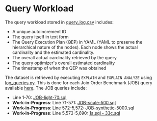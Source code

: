 # Query Workload

The query workload stored in [query_log.csv](/query-workload/query_log.csv) includes:

- A unique autoincrement ID
- The query itself in text form
- The Query Execution Plan (QEP) in YAML (YAML to preserve the hierarchical nature of the nodes). Each node shows the actual cardinality and the estimated cardinality.
- The overall actual cardinality retrieved by the query
- The query optimizer's overall estimated cardinality
- The timestamp of when the QEP was obtained

The dataset is retrieved by executing ```EXPLAIN``` and ```EXPLAIN ANALYZE``` using [log_queries.py](/query-workload/log_queries.py). This is done for each Join Order Benchmark (JOB) query available [here](/Join-Order-Benchmark-queries/). The JOB queries include:

- Line 1-70: [JOB-light-70.sql](/Join-Order-Benchmark-queries/JOB-light-70.sql)
- **Work-in-Progress**: Line 71-571: [JOB-scale-500.sql](/Join-Order-Benchmark-queries/JOB-scale-500.sql)
- **Work-in-Progress**: Line 572-5,572: [JOB-synthetic-5000.sql](/Join-Order-Benchmark-queries/JOB-synthetic-5000.sql)
- **Work-in-Progress**: Line 5,573-5,690: [1a.sql - 33c.sql](/Join-Order-Benchmark-queries/)
